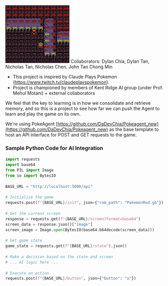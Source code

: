<img src="Game/map.png" alt="Game Map" width="200"/>
Collaborators: Dylan Chia, Dylan Tan, Nicholas Tan, Nicholas Chen, John Tan Chong Min

- This project is inspired by Claude Plays Pokemon (https://www.twitch.tv/claudeplayspokemon).
- Project is championed by members of Kent Ridge AI group (under Prof. Mehul Motani) + external collaborators

We feel that the key to learning is in how we consolidate and retrieve memory, and so this is a project to see how far we can push the Agent to learn and play the game on its own.

We're using PokeAgent [https://github.com/DaDevChia/Pokeagent_new](https://github.com/DaDevChia/Pokeagent_new) as the base template to host an API interface for POST and GET requests to the game.

### Sample Python Code for AI Integration
```python
import requests
import base64
from PIL import Image
from io import BytesIO

BASE_URL = "http://localhost:5000/api"

# Initialize the game
requests.post(f"{BASE_URL}/init", json={"rom_path": "PokemonRed.gb"})

# Get the current screen
response = requests.get(f"{BASE_URL}/screen?format=base64")
screen_data = response.json()["image"]
screen_image = Image.open(BytesIO(base64.b64decode(screen_data)))

# Get game state
game_state = requests.get(f"{BASE_URL}/state").json()

# Make a decision based on the state and screen
# ... AI logic here ...

# Execute an action
requests.post(f"{BASE_URL}/button", json={"button": "a"})
```
